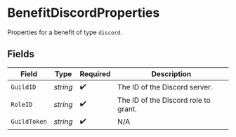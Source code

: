 # BenefitDiscordProperties

Properties for a benefit of type `discord`.


## Fields

| Field                                | Type                                 | Required                             | Description                          |
| ------------------------------------ | ------------------------------------ | ------------------------------------ | ------------------------------------ |
| `GuildID`                            | *string*                             | :heavy_check_mark:                   | The ID of the Discord server.        |
| `RoleID`                             | *string*                             | :heavy_check_mark:                   | The ID of the Discord role to grant. |
| `GuildToken`                         | *string*                             | :heavy_check_mark:                   | N/A                                  |